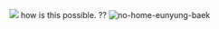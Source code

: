 ![](https://komarev.com/ghpvc/?username=your-github-username&color=000000)
how is this possible. ??
  ![no-home-eunyung-baek](https://github.com/user-attachments/assets/be2febf6-9820-4297-ac24-c9160d636d85)

<!--
**2airren/2airren** is a ✨ _special_ ✨ repository because its `README.md` (this file) appears on your GitHub profile.

Here are some ideas to get you started:

- 🔭 I’m currently working on ...
- 🌱 I’m currently learning ...
- 👯 I’m looking to collaborate on ...
- 🤔 I’m looking for help with ...
- 💬 Ask me about ...
- 📫 How to reach me: ...
- 😄 Pronouns: ...
- ⚡ Fun fact: ...
-->
